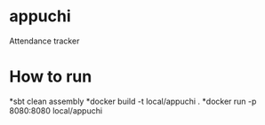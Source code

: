 # appuchi
Attendance tracker

# How to run
*sbt clean assembly
*docker build -t local/appuchi .
*docker run -p 8080:8080 local/appuchi